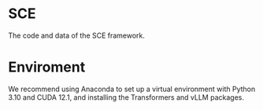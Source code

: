 # SCE
The code and data of the SCE framework.

# Enviroment
We recommend using Anaconda to set up a virtual environment with Python 3.10 and CUDA 12.1, and installing the Transformers and vLLM packages.
